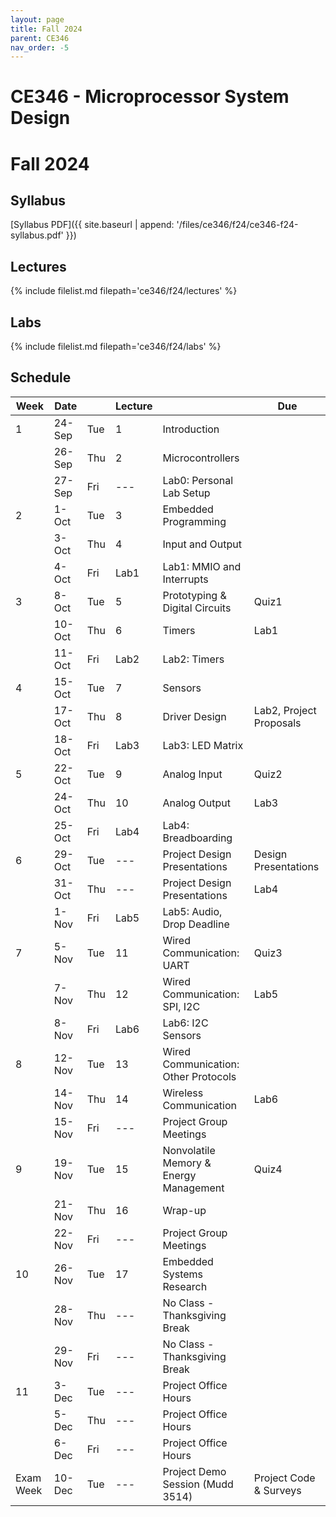 ```yaml
---
layout: page
title: Fall 2024
parent: CE346
nav_order: -5
---
```


# CE346 - Microprocessor System Design
# Fall 2024

## Syllabus

[Syllabus PDF]({{ site.baseurl | append: '/files/ce346/f24/ce346-f24-syllabus.pdf' }})

## Lectures

{% include filelist.md filepath='ce346/f24/lectures' %}

## Labs

{% include filelist.md filepath='ce346/f24/labs' %}

## Schedule

| Week      | Date   |     | Lecture |                                        | Due                     |
| --------- | ------ | --- | ------- | -------------------------------------- | ----------------------- |
| 1         | 24-Sep | Tue | 1       | Introduction                           |                         |
|           | 26-Sep | Thu | 2       | Microcontrollers                       |                         |
|           | 27-Sep | Fri | \---    | Lab0: Personal Lab Setup               |                         |
| 2         | 1-Oct  | Tue | 3       | Embedded Programming                   |                         |
|           | 3-Oct  | Thu | 4       | Input and Output                       |                         |
|           | 4-Oct  | Fri | Lab1    | Lab1: MMIO and Interrupts              |                         |
| 3         | 8-Oct  | Tue | 5       | Prototyping & Digital Circuits         | Quiz1                   |
|           | 10-Oct | Thu | 6       | Timers                                 | Lab1                    |
|           | 11-Oct | Fri | Lab2    | Lab2: Timers                           |                         |
| 4         | 15-Oct | Tue | 7       | Sensors                                |                         |
|           | 17-Oct | Thu | 8       | Driver Design                          | Lab2, Project Proposals |
|           | 18-Oct | Fri | Lab3    | Lab3: LED Matrix                       |                         |
| 5         | 22-Oct | Tue | 9       | Analog Input                           | Quiz2                   |
|           | 24-Oct | Thu | 10      | Analog Output                          | Lab3                    |
|           | 25-Oct | Fri | Lab4    | Lab4: Breadboarding                    |                         |
| 6         | 29-Oct | Tue | \---    | Project Design Presentations           | Design Presentations    |
|           | 31-Oct | Thu | \---    | Project Design Presentations           | Lab4                    |
|           | 1-Nov  | Fri | Lab5    | Lab5: Audio, Drop Deadline             |                         |
| 7         | 5-Nov  | Tue | 11      | Wired Communication: UART              | Quiz3                   |
|           | 7-Nov  | Thu | 12      | Wired Communication: SPI, I2C          | Lab5                    |
|           | 8-Nov  | Fri | Lab6    | Lab6: I2C Sensors                      |                         |
| 8         | 12-Nov | Tue | 13      | Wired Communication: Other Protocols   |                         |
|           | 14-Nov | Thu | 14      | Wireless Communication                 | Lab6                    |
|           | 15-Nov | Fri | \---    | Project Group Meetings                 |                         |
| 9         | 19-Nov | Tue | 15      | Nonvolatile Memory & Energy Management | Quiz4                   |
|           | 21-Nov | Thu | 16      | Wrap-up                                |                         |
|           | 22-Nov | Fri | \---    | Project Group Meetings                 |                         |
| 10        | 26-Nov | Tue | 17      | Embedded Systems Research              |                         |
|           | 28-Nov | Thu | \---    | No Class - Thanksgiving Break          |                         |
|           | 29-Nov | Fri | \---    | No Class - Thanksgiving Break          |                         |
| 11        | 3-Dec  | Tue | \---    | Project Office Hours                   |                         |
|           | 5-Dec  | Thu | \---    | Project Office Hours                   |                         |
|           | 6-Dec  | Fri | \---    | Project Office Hours                   |                         |
| Exam Week | 10-Dec | Tue | \---    | Project Demo Session (Mudd 3514)       | Project Code & Surveys  |


